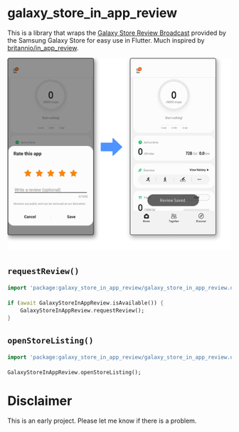 # galaxy_store_in_app_review

This is a library that wraps the [Galaxy Store Review Broadcast](https://developer.samsung.com/galaxy-store/customer-review/galaxy-store-review-broadcast.html) provided by the Samsung Galaxy Store for easy use in Flutter.
Much inspired by [britannio/in_app_review](https://github.com/britannio/in_app_review).

![Galaxy Store In App Review](./screenshots/galaxy_store.png)

## `requestReview()`

```dart
import 'package:galaxy_store_in_app_review/galaxy_store_in_app_review.dart';

if (await GalaxyStoreInAppReview.isAvailable()) {
    GalaxyStoreInAppReview.requestReview();
}
```

## `openStoreListing()`

```dart
import 'package:galaxy_store_in_app_review/galaxy_store_in_app_review.dart';

GalaxyStoreInAppReview.openStoreListing();
```

# Disclaimer

This is an early project. Please let me know if there is a problem.
